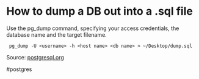 # How to dump a DB out into a .sql file
Use the pg_dump command, specifying your access credentials, the database name and the target filename.

` pg_dump -U <username> -h <host name> <db name> > ~/Desktop/dump.sql`

Source: [postgresql.org](https://www.postgresql.org/docs/9.6/static/app-pgdump.html)

#postgres